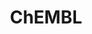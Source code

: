---
bigquery: https://console.cloud.google.com/bigquery?p=patents-public-data&d=ebi_chembl&page=dataset
citation: '"The ChEMBL database in 2017." Anna Gaulton, Anne Hersey, Michał Nowotka,
  A Patrícia Bento, Jon Chambers, David Mendez, Prudence Mutowo, Francis Atkinson,
  Louisa J Bellis, Elena Cibrián-Uhalte, Mark Davies, Nathan Dedman, Anneli Karlsson,
  María Paula Magariños, John P Overington, George Papadatos, Ines Smit, Andrew R
  Leach Nucleic acids Research (2017) 45 (Database Issue), D945-D954'
contributors: European Bioinformatics Institute
cost: None
description: ChEMBL Data is a manually curated database of small molecules used in
  drug discovery, including information about existing patented drugs.
documentation: 'schema: https://www.ebi.ac.uk/chembl/db_schema


  '
last_edit: 04/06/2022, 10:47:18
location: https://console.cloud.google.com/marketplace/product/google_patents_public_datasets/chembl
maintained_by: EMBL-EBI, an outstation of European Molecular Biology Laboratory
related_publications: '

  ChEMBL: towards direct deposition of bioassay data.


  Mendez D, Gaulton A, Bento AP, Chambers J, De Veij M, Félix E, Magariños MP, Mosquera
  JF, Mutowo P, Nowotka M, Gordillo-Marañón M, Hunter F, Junco L, Mugumbate G, Rodriguez-Lopez
  M, Atkinson F, Bosc N, Radoux CJ, Segura-Cabrera A, Hersey A, Leach AR.


  — Nucleic Acids Res. 2019; 47(D1):D930-D940. doi: 10.1093/nar/gky1075

  '
schema_fields:
- topical
- relationship_desc
- volume
- molecule_type
- assay_test_type
- parent_molregno
- site_name
- mesh_id
- last_active
- last_page
- annotation
- helm_notation
- active_ingredient
- ddd_value
- domain_type
- cell_source_organism
- full_molformula
- cx_logp
- strength
- level4_description
- molecular_species
- first_in_class
- rtb
- l4
- standard_relation
- stem
- chirality
- set_name
- lle
- patent_use_code
- compound_key
- standard_type
- warning_country
- cx_logd
- mw_freebase
- irac_code
- mc_tax_id
- rgid
- doc_id
- level2_description
- cx_most_bpka
- route
- smid
- trade_name
- bao_endpoint
- pathway_id
- withdrawn_class
- drugind_id
- published_units
- version
- hbd
- efo_term
- acd_most_apka
- target_type
- therapeutic_flag
- polymer_flag
- stat
- normal_range_min
- mw_monoisotopic
- comp_class_id
- relationship
- component_synonym
- confidence
- mutation
- log_id
- cell_name
- sei
- level1_description
- pubmed_id
- related_tid
- cl_lincs_id
- level1
- parenteral
- mol_frac_id
- who_extra
- parent_go_id
- mecref_id
- uberon_id
- usan_substem
- entity_id
- molregno
- drug_product_flag
- molecular_mechanism
- level2
- path
- prodrug
- compd_id
- cidx
- applicant_full_name
- withdrawn_reason
- cell_description
- met_conversion
- title
- usan_stem_id
- patent_expire_date
- potential_duplicate
- clo_id
- usan_year
- efo_id
- enzyme_tid
- target_mapping
- assay_organism
- authors
- ref_id
- db_version
- curated_by
- activity_id
- targrel_id
- label
- mec_id
- upper_value
- level4
- metabolite_record_id
- l6
- domain_description
- definition
- subgroup
- selectivity_comment
- tid
- warning_description
- research_stem
- tissue_id
- acd_logp
- src_id
- indication_class
- major_class
- status
- enzyme_name
- text_value
- standard_inchi_key
- formulation_id
- qudt_units
- parameter_value
- target_desc
- prediction_method
- availability_type
- ad_type
- orig_description
- ass_cls_map_id
- component_id
- bao_format
- met_comment
- usan_stem_definition
- class_type
- atc_code
- warning_type
- record_id
- max_phase_for_ind
- mechanism_comment
- frac_code
- met_id
- result_flag
- activity_count
- src_description
- assay_strain
- alert_id
- curation_comment
- res_stem_id
- direct_interaction
- assay_type
- entity_type
- mol_irac_id
- ingredient
- cellosaurus_id
- psa
- protclasssyn_id
- disease_efficacy
- heavy_atoms
- published_relation
- ddd_id
- mechanism_of_action
- species_group_flag
- l1
- chebi_par_id
- active_molregno
- ro3_pass
- value
- num_alerts
- syn_type
- src_compound_id
- num_ro5_violations
- ddd_comment
- mol_hrac_id
- src_short_name
- patent_id
- mc_organism
- organism
- company
- mc_target_type
- first_page
- warning_year
- parent_id
- co_stem_id
- submission_date
- withdrawn_year
- component_type
- tbl
- assay_cell_type
- bao_id
- ddd_admr
- stem_class
- cell_ontology_id
- hba
- as_id
- comp_go_id
- assay_tissue
- parent_type
- full_mwt
- biocomp_id
- oc_id
- action_type
- parameter_type
- acd_most_bpka
- metref_id
- source_domain_id
- num_lipinski_ro5_violations
- job_id
- innovator_company
- country
- synonyms
- molfile
- aidx
- withdrawn_country
- molsyn_id
- published_type
- cell_source_tax_id
- class_level
- db_source
- name
- sequence_md5sum
- confidence_score
- bei
- tax_id
- publication_number
- cell_source_tissue
- warning_id
- short_name
- aromatic_rings
- level3_description
- compound_name
- alogp
- end_position
- issue
- max_phase
- domain_name
- site_id
- qed_weighted
- ref_url
- hbd_lipinski
- hrac_code
- units
- type
- l7
- cell_id
- mc_target_accession
- ap_id
- src_assay_id
- tid_fixed
- homologue
- mc_target_name
- standard_text_value
- pathway_key
- activity_comment
- product_id
- idx
- level3
- data_validity_comment
- warnref_id
- compsyn_id
- hba_lipinski
- start_position
- usan_stem
- le
- updated_by
- structure_type
- delist_flag
- abstract
- standard_flag
- site_residues
- protein_class_id
- withdrawn_flag
- updated_on
- aspect
- protein_class_synonym
- protein_class_desc
- first_approval
- warning_class
- domain_id
- canonical_smiles
- accession
- creation_date
- hrac_class_id
- smarts
- doi
- mol_atc_id
- prod_pat_id
- journal
- bto_id
- downgraded
- assay_source
- standard_value
- mesh_heading
- patent_no
- l5
- oral
- sequence
- drug_record_id
- standard_upper_value
- assay_param_id
- standard_inchi
- substrate_record_id
- l8
- assay_tax_id
- pref_name
- standard_units
- l2
- go_id
- alert_name
- natural_product
- isoform
- pchembl_value
- predbind_id
- indref_id
- std_act_id
- l3
- priority
- comments
- inorganic_flag
- frac_class_id
- nda_type
- uo_units
- description
- drug_substance_flag
- ridx
- assay_id
- ref_type
- relationship_type
- chembl_id
- published_value
- level5
- binding_site_comment
- normal_range_max
- assay_class_id
- ddd_units
- alert_set_id
- variant_id
- dosage_form
- previous_company
- cpd_str_alert_id
- sitecomp_id
- caloha_id
- black_box_warning
- irac_class_id
- approval_date
- assay_category
- toid
- who_name
- targcomp_id
- cx_most_apka
- doc_type
- dosed_ingredient
- source
- assay_desc
- acd_logd
- relation
- actsm_id
- year
- assay_subcellular_fraction
shortname: chembl
tags:
- biotechnology
- health
- chemical
- bioinformatics
- medical
terms_of_use: CC BY-SA 3.0
title: ChEMBL
uuid: e232a192-965c-4ec9-904c-155b6dfe56c5
---